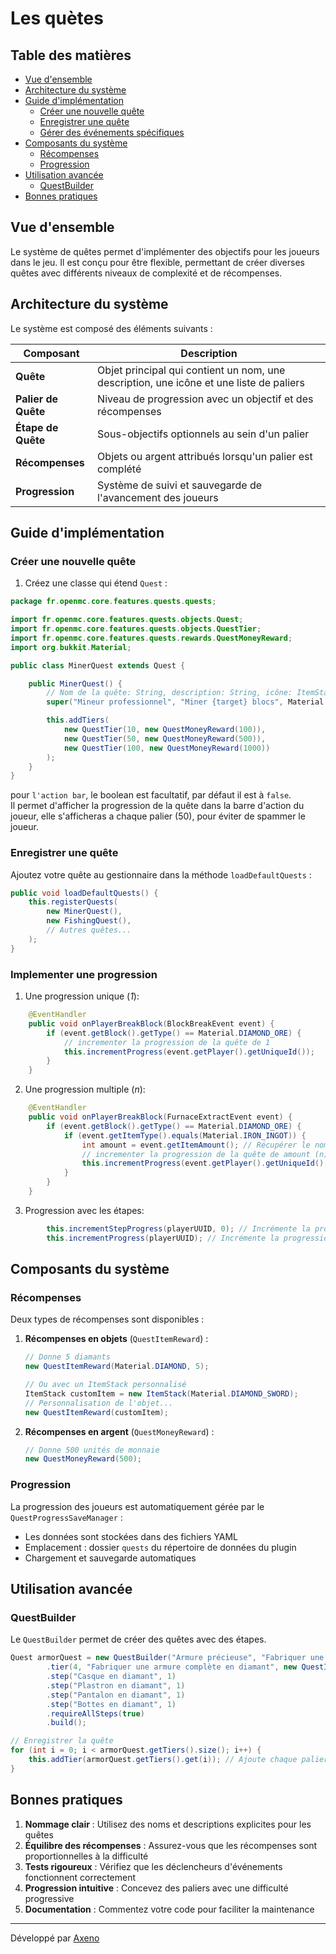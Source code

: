 # Les quètes

## Table des matières

* [Vue d'ensemble](quests.md#vue-densemble)
* [Architecture du système](quests.md#architecture-du-système)
* [Guide d'implémentation](quests.md#guide-dimplémentation)
  * [Créer une nouvelle quête](quests.md#créer-une-nouvelle-quête)
  * [Enregistrer une quête](quests.md#enregistrer-une-quête)
  * [Gérer des événements spécifiques](quests.md#gérer-des-événements-spécifiques)
* [Composants du système](quests.md#composants-du-système)
  * [Récompenses](quests.md#récompenses)
  * [Progression](quests.md#progression)
* [Utilisation avancée](quests.md#utilisation-avancée)
  * [QuestBuilder](quests.md#questbuilder)
* [Bonnes pratiques](quests.md#bonnes-pratiques)

## Vue d'ensemble

Le système de quêtes permet d'implémenter des objectifs pour les joueurs dans le jeu. Il est conçu pour être flexible, permettant de créer diverses quêtes avec différents niveaux de complexité et de récompenses.

## Architecture du système

Le système est composé des éléments suivants :

| Composant           | Description                                                                             |
| ------------------- | --------------------------------------------------------------------------------------- |
| **Quête**           | Objet principal qui contient un nom, une description, une icône et une liste de paliers |
| **Palier de Quête** | Niveau de progression avec un objectif et des récompenses                               |
| **Étape de Quête**  | Sous-objectifs optionnels au sein d'un palier                                           |
| **Récompenses**     | Objets ou argent attribués lorsqu'un palier est complété                                |
| **Progression**     | Système de suivi et sauvegarde de l'avancement des joueurs                              |

## Guide d'implémentation

### Créer une nouvelle quête

1. Créez une classe qui étend `Quest` :

```java
package fr.openmc.core.features.quests.quests;

import fr.openmc.core.features.quests.objects.Quest;
import fr.openmc.core.features.quests.objects.QuestTier;
import fr.openmc.core.features.quests.rewards.QuestMoneyReward;
import org.bukkit.Material;

public class MinerQuest extends Quest {

    public MinerQuest() {
        // Nom de la quête: String, description: String, icône: ItemStack ou Material, Action bar: boolean *facultatif*
        super("Mineur professionnel", "Miner {target} blocs", Material.DIAMOND_PICKAXE, false);

        this.addTiers(
            new QuestTier(10, new QuestMoneyReward(100)),
            new QuestTier(50, new QuestMoneyReward(500)),
            new QuestTier(100, new QuestMoneyReward(1000))
        );
    }
}
```

pour `l'action bar`, le boolean est facultatif, par défaut il est à `false`.\
Il permet d'afficher la progression de la quête dans la barre d'action du joueur, elle s'afficheras a chaque palier (50), pour éviter de spammer le joueur.

### Enregistrer une quête

Ajoutez votre quête au gestionnaire dans la méthode `loadDefaultQuests` :

```java
public void loadDefaultQuests() {
    this.registerQuests(
        new MinerQuest(),
        new FishingQuest(),
        // Autres quêtes...
    );
}
```

### Implementer une progression

1. Une progression unique (_1_):

```java
    @EventHandler
    public void onPlayerBreakBlock(BlockBreakEvent event) {
        if (event.getBlock().getType() == Material.DIAMOND_ORE) {
            // incrementer la progression de la quête de 1
            this.incrementProgress(event.getPlayer().getUniqueId());
        }
    }
```

2. Une progression multiple (_n_):

```java
    @EventHandler
    public void onPlayerBreakBlock(FurnaceExtractEvent event) {
        if (event.getBlock().getType() == Material.DIAMOND_ORE) {
            if (event.getItemType().equals(Material.IRON_INGOT)) {
                int amount = event.getItemAmount(); // Récupérer le nombre d'items extraits
                // incrementer la progression de la quête de amount (n)
                this.incrementProgress(event.getPlayer().getUniqueId(), amount);
            }
        }
    }
```

3. Progression avec les étapes:

```java
        this.incrementStepProgress(playerUUID, 0); // Incrémente la progression de l'étape 0 (= index)
        this.incrementProgress(playerUUID); // Incrémente la progression de la quête
```

## Composants du système

### Récompenses

Deux types de récompenses sont disponibles :

1.  **Récompenses en objets** (`QuestItemReward`) :

    ```java
    // Donne 5 diamants
    new QuestItemReward(Material.DIAMOND, 5);

    // Ou avec un ItemStack personnalisé
    ItemStack customItem = new ItemStack(Material.DIAMOND_SWORD);
    // Personnalisation de l'objet...
    new QuestItemReward(customItem);
    ```
2.  **Récompenses en argent** (`QuestMoneyReward`) :

    ```java
    // Donne 500 unités de monnaie
    new QuestMoneyReward(500);
    ```

### Progression

La progression des joueurs est automatiquement gérée par le `QuestProgressSaveManager` :

* Les données sont stockées dans des fichiers YAML
* Emplacement : dossier `quests` du répertoire de données du plugin
* Chargement et sauvegarde automatiques

## Utilisation avancée

### QuestBuilder

Le `QuestBuilder` permet de créer des quêtes avec des étapes.

```java
Quest armorQuest = new QuestBuilder("Armure précieuse", "Fabriquer une armure complète en diamant", new ItemStack(Material.DIAMOND_CHESTPLATE))
        .tier(4, "Fabriquer une armure complète en diamant", new QuestItemReward(Material.DIAMOND, 10))
        .step("Casque en diamant", 1)
        .step("Plastron en diamant", 1)
        .step("Pantalon en diamant", 1)
        .step("Bottes en diamant", 1)
        .requireAllSteps(true)
        .build();

// Enregistrer la quête
for (int i = 0; i < armorQuest.getTiers().size(); i++) {
    this.addTier(armorQuest.getTiers().get(i)); // Ajoute chaque palier à la quête 
}  
```

## Bonnes pratiques

1. **Nommage clair** : Utilisez des noms et descriptions explicites pour les quêtes
2. **Équilibre des récompenses** : Assurez-vous que les récompenses sont proportionnelles à la difficulté
3. **Tests rigoureux** : Vérifiez que les déclencheurs d'événements fonctionnent correctement
4. **Progression intuitive** : Concevez des paliers avec une difficulté progressive
5. **Documentation** : Commentez votre code pour faciliter la maintenance

***

Développé par [Axeno](https://github.com/AxenoDev)
